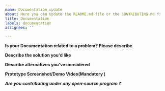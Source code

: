 ```yaml
---
name: Documentation update
about: Here you can Update the README.md file or the CONTRIBUTING.md file
title: Documentation
labels: documentation
assignees: ''

---
```


**Is your Documentation related to a problem? Please describe.**
<!-- A clear and concise description of what the problem is. -->

**Describe the solution you'd like**
<!-- A clear and concise description of what you want to happen. -->

**Describe alternatives you've considered**
<!-- A clear and concise description of any alternative solutions or features you've considered. -->


**Prototype Screenshot/Demo Video(Mandatory )**

***Are you contributing under any open-source program ?***
<!-- Mention it here-->
